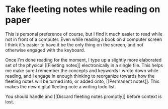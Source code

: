 # Take fleeting notes while reading on paper
This is personal preference of course, but I find it much easier to read while not in front of a computer. Even while reading a book on a computer screen I think it's easier to have it be the only thing on the screen, and not otherwise engaged with the keyboard.

Once I'm done reading for the moment, I type up a slightly more elaborated set of the physical [[Fleeting notes]] electronically in a single file. This helps me make sure I remember the concepts and keywords I wrote down while reading, and I engage in enough thinking to reorganize towards how the fleeting notes will be turned into, or added onto, [[Permanent notes]]. This makes the new digital fleeting note a writing todo list.

You should handle and [[Discard fleeting notes promptly]] before context is lost.